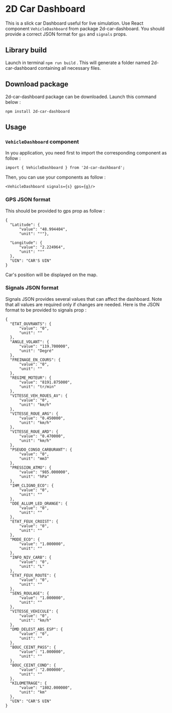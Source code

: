# 2D Car Dashboard
This is a slick car Dashboard useful for live simulation.
Use React component `VehicleDashboard` from package 2d-car-dashboard.
You should provide a correct JSON format for `gps` and `signals` props.

## Library build

Launch in terminal `npm run build` . This will generate a folder named 2d-car-dashboard containing all necessary files.

## Download package

2d-car-dashboard package can be downloaded. Launch this command below :

`npm install 2d-car-dashboard`

## Usage

### `VehicleDashboard` component

In you application, you need first to import the corresponding component as follow :

`import { VehicleDashboard } from '2d-car-dashboard';`

Then, you can use your components as follow :

`<VehicleDashboard signals={s} gps={g}/>`



### GPS JSON format
This should be provided to gps prop as follow :
```
{
  "Latitude": {
      "value": "48.994404",
      "unit": "°"},
    
  "Longitude": {
      "value": "2.224964",
      "unit": "°"
  },
  "UIN": "CAR'S UIN"
}
```

Car's position will be displayed on the map.

### Signals JSON format
Signals JSON provides several values that can affect the dashboard. Note that all values are required only if changes are needed.
Here is the JSON format to be provided to signals prop :
```
{
  "ETAT_OUVRANTS": {
      "value": "0",
      "unit": ""
  },
  "ANGLE_VOLANT": {
      "value": "119.700000",
      "unit": "Degré"
  },
  "FREINAGE_EN_COURS": {
      "value": "0",
      "unit": ""
  },
  "REGIME_MOTEUR": {
      "value": "8191.875000",
      "unit": "tr/min"
  },
  "VITESSE_VEH_ROUES_AV": {
      "value": "0",
      "unit": "km/h"
  },
  "VITESSE_ROUE_ARG": {
      "value": "0.450000",
      "unit": "km/h"
  },
  "VITESSE_ROUE_ARD": {
      "value": "0.470000",
      "unit": "km/h"
  },
  "PSEUDO_CONSO_CARBURANT": {
      "value": "0",
      "unit": "mm3"
  },
  "PRESSION_ATMO": {
      "value": "985.000000",
      "unit": "hPa"
  },
  "IHM_CLIGNO_ECO": {
      "value": "0",
      "unit": ""
  },
  "DDE_ALLUM_LED_ORANGE": {
      "value": "0",
      "unit": ""
  },
  "ETAT_FEUX_CROIST": {
      "value": "0",
      "unit": ""
  },
  "MODE_ECO": {
      "value": "1.000000",
      "unit": ""
  },
  "INFO_NIV_CARB": {
      "value": "0",
      "unit": "L"
  },
  "ETAT_FEUX_ROUTE": {
      "value": "0",
      "unit": ""
  },
  "SENS_ROULAGE": {
      "value": "1.000000",
      "unit": ""
  },
  "VITESSE_VEHICULE": {
      "value": "0",
      "unit": "km/h"
  },
  "DMD_DELEST_ABS_ESP": {
      "value": "0",
      "unit": ""
  },
  "BOUC_CEINT_PASS": {
      "value": "1.000000",
      "unit": ""
  },
  "BOUC_CEINT_COND": {
      "value": "2.000000",
      "unit": ""
  },
  "KILOMETRAGE": {
      "value": "1802.000000",
      "unit": "km"
  },
  "UIN": "CAR'S UIN"
}
```
